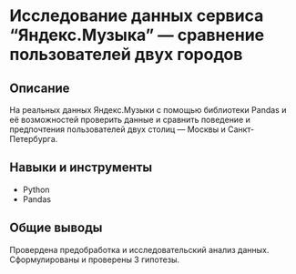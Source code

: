 # Исследование данных сервиса “Яндекс.Музыка” — сравнение пользователей двух городов
## Описание
На реальных данных Яндекс.Музыки c помощью библиотеки Pandas и её возможностей проверить данные и сравнить поведение и предпочтения пользователей двух столиц — Москвы и Санкт-Петербурга.

## Навыки и инструменты
- Python
- Pandas

## Общие выводы
Провердена предобработка и исследовательский анализ данных. Сформулированы и проверены 3 гипотезы. 
